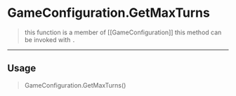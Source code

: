 # GameConfiguration.GetMaxTurns
> this function is a member of [[GameConfiguration]]
> this method can be invoked with `.`
-----
## Usage
> GameConfiguration.GetMaxTurns()
